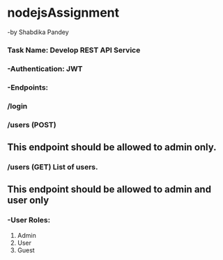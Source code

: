 # nodejsAssignment
-by Shabdika Pandey

### Task Name: Develop REST API Service

### -Authentication: JWT

### -Endpoints:
### /login

### /users (POST) 
## This endpoint should be allowed to admin only.

### /users (GET) List of users. 
## This endpoint should be allowed to admin and user only

### -User Roles:
1. Admin
2. User
3. Guest
